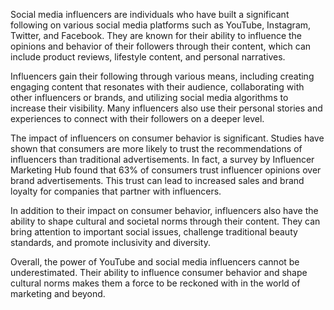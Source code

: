 Social media influencers are individuals who have built a significant following on various social media platforms such as YouTube, Instagram, Twitter, and Facebook. They are known for their ability to influence the opinions and behavior of their followers through their content, which can include product reviews, lifestyle content, and personal narratives.

Influencers gain their following through various means, including creating engaging content that resonates with their audience, collaborating with other influencers or brands, and utilizing social media algorithms to increase their visibility. Many influencers also use their personal stories and experiences to connect with their followers on a deeper level.

The impact of influencers on consumer behavior is significant. Studies have shown that consumers are more likely to trust the recommendations of influencers than traditional advertisements. In fact, a survey by Influencer Marketing Hub found that 63% of consumers trust influencer opinions over brand advertisements. This trust can lead to increased sales and brand loyalty for companies that partner with influencers.

In addition to their impact on consumer behavior, influencers also have the ability to shape cultural and societal norms through their content. They can bring attention to important social issues, challenge traditional beauty standards, and promote inclusivity and diversity.

Overall, the power of YouTube and social media influencers cannot be underestimated. Their ability to influence consumer behavior and shape cultural norms makes them a force to be reckoned with in the world of marketing and beyond.